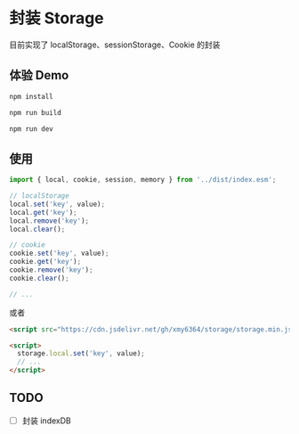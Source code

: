# 封装 Storage

目前实现了 localStorage、sessionStorage、Cookie 的封装

## 体验 Demo

```bash
npm install

npm run build

npm run dev
```

## 使用

```javascript
import { local, cookie, session, memory } from '../dist/index.esm';

// localStorage
local.set('key', value);
local.get('key');
local.remove('key');
local.clear();

// cookie
cookie.set('key', value);
cookie.get('key');
cookie.remove('key');
cookie.clear();

// ...
```

或者

```html
<script src="https://cdn.jsdelivr.net/gh/xmy6364/storage/storage.min.js"></script>

<script>
  storage.local.set('key', value);
  // ...
</script>
```

## TODO

- [ ] 封装 indexDB
